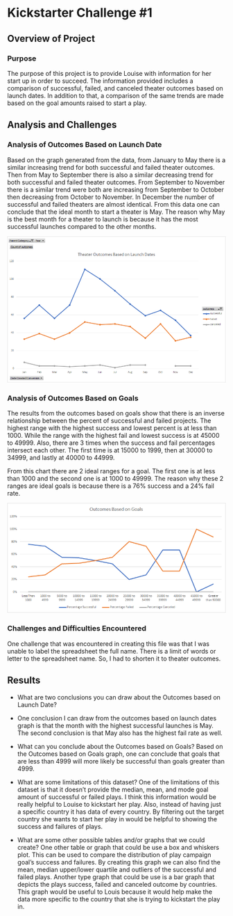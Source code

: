 # Kickstarter Challenge #1
## Overview of Project

### Purpose
The purpose of this project is to provide Louise with information for her start up in order to succeed. The information provided includes a comparison of successful, failed, and canceled theater outcomes based on launch dates. In addition to that, a comparison of the same trends are made based on the goal amounts raised to start a play.  
## Analysis and Challenges

### Analysis of Outcomes Based on Launch Date
Based on the graph generated from the data, from January to May there is a similar increasing trend for both successful and failed theater outcomes. Then from May to September there is also a similar decreasing trend for both successful and failed theater outcomes. From September to November there is a similar trend were both are increasing from September to October then decreasing from October to November. In December the number of successful and failed theaters are almost identical. 
From this data one can conclude that the ideal month to start a theater is May. The reason why May is the best month for a theater to launch is because it has the most successful launches compared to the other months.

![Launch Date](https://github.com/ducluu27/Kickstarter-Analysis/blob/master/Resources/Theater_Outcomes_vs_Launch.png)

### Analysis of Outcomes Based on Goals
The results from the outcomes based on goals show that there is an inverse relationship between the percent of successful and failed projects. The highest range with the highest success and lowest percent is at less than 1000. While the range with the highest fail and lowest success is at 45000 to 49999. Also, there are 3 times when the success and fail percentages intersect each other. The first time is at 15000 to 1999, then at 30000 to 34999, and lastly at 40000 to 44999. 

From this chart there are 2 ideal ranges for a goal. The first one is at less than 1000 and the second one is at 1000 to 49999. The reason why these 2 ranges are ideal goals is because there is a 76% success and a 24% fail rate. 


![Goals](https://github.com/ducluu27/Kickstarter-Analysis/blob/master/Resources/Outcomes_vs_goals.png)

### Challenges and Difficulties Encountered
One challenge that was encountered in creating this file was that I was unable to label the spreadsheet the full name. There is a limit of words or letter to the spreadsheet name. So, I had to shorten it to theater outcomes. 

## Results
- What are two conclusions you can draw about the Outcomes based on Launch Date?
- One conclusion I can draw from the outcomes based on launch dates graph is that the month with the highest successful launches is May. The second conclusion is that May also has the highest fail rate as well.
- What can you conclude about the Outcomes based on Goals?
Based on the Outcomes based on Goals graph, one can conclude that goals that are less than 4999 will more likely be successful than goals greater than 4999.

- What are some limitations of this dataset?
One of the limitations of this dataset is that it doesn’t provide the median, mean, and mode goal amount of successful or failed plays. I think this information would be really helpful to Louise to kickstart her play. Also, instead of having just a specific country it has data of every country. By filtering out the target country she wants to start her play in would be helpful to showing the success and failures of plays. 


- What are some other possible tables and/or graphs that we could create?
One other table or graph that could be use a box and whiskers plot. This can be used to compare the distribution of play campaign goal’s success and failures. By creating this graph we can also find the mean, median upper/lower quartile and outliers of the successful and failed plays. Another type graph that could be use is a bar graph that depicts the plays success, failed and canceled outcome by countries. This graph would be useful to Louis because it would help make the data more specific to the country that she is trying to kickstart the play in.
